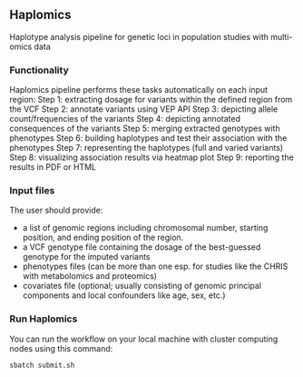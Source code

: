 ## Haplomics
Haplotype analysis pipeline for genetic loci in population studies with multi-omics data


### Functionality

Haplomics pipeline performs these tasks automatically on each input region:
Step 1: extracting dosage for variants within the defined region from the VCF
Step 2: annotate variants using VEP API
Step 3: depicting allele count/frequencies of the variants
Step 4: depicting annotated consequences of the variants
Step 5: merging extracted genotypes with phenotypes
Step 6: building haplotypes and test their association with the phenotypes
Step 7: representing the haplotypes (full and varied variants)
Step 8: visualizing association results via heatmap plot
Step 9: reporting the results in PDF or HTML


### Input files
The user should provide:
  - a list of genomic regions including chromosomal number, starting position, and ending position of the region. 
  - a VCF genotype file containing the dosage of the best-guessed genotype for the imputed variants
  - phenotypes files (can be more than one esp. for studies like the CHRIS with metabolomics and proteomics)
  - covariates file (optional; usually consisting of genomic principal components and local confounders like age, sex, etc.)


### Run Haplomics

You can run the workflow on your local machine with cluster computing nodes using this command:
```bash
sbatch submit.sh
```
